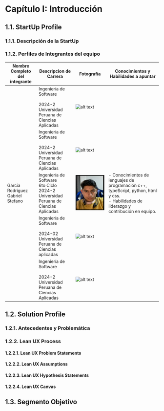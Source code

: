 # Capítulo I: Introducción

## 1.1. StartUp Profile

### 1.1.1. Descripción de la StartUp



### 1.1.2. Perfiles de Integrantes del equipo

| Nombre Completo del integrante       | Descripcion de Carrera                                                                           | Fotografía                                      | Conocimientos y Habilidades a apuntar                                                                                                                                                                                                                                               |
| ------------------------------------ | ------------------------------------------------------------------------------------------------ | ----------------------------------------------- | ----------------------------------------------------------------------------------------------------------------------------------------------------------------------------------------------------------------------------------------------------------------------------------- |
|       | Ingeniería de Software<br> <br>2024-2<br>Universidad Peruana de Ciencias Aplicadas      | ![alt text](../assets/img/) |   |
|      | Ingeniería de Software<br> <br>2024-2<br>Universidad Peruana de Ciencias Aplicadas      | ![alt text](../assets/img/)  |  |
| Garcia Rodriguez Gabriel Stefano     | Ingeniería de Software<br> 6to Ciclo<br>2024-2<br>Universidad Peruana de Ciencias Aplicadas      | ![Gabriel García](../assets/img/Gabo.png)   | - Conocimientos de lenguajes de programación c++, typeScript, python, html y css.<br>- Habilidades de liderazgo y contribución en equipo.                                                                                                                                                       |
|  | Ingeniería de Software<br>  <br> 2024-02 <br> Universidad Peruana de Ciencias aplicadas | ![alt text](../assets/imgs/)  |  |
|   | Ingeniería de Software<br> <br>2024-2<br>Universidad Peruana de Ciencias Aplicadas      | ![alt text](../assets/img/) |  |


## 1.2. Solution Profile

### 1.2.1. Antecedentes y Problemática


### 1.2.2. Lean UX Process

#### 1.2.2.1. Lean UX Problem Statements


#### 1.2.2.2. Lean UX Assumptions


#### 1.2.2.3. Lean UX Hypothesis Statements



#### 1.2.2.4. Lean UX Canvas


## 1.3. Segmento Objetivo